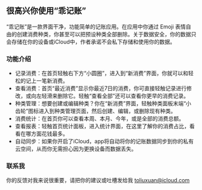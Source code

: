 ## 很高兴你使用“乖记账”

“乖记账”是一款界面干净，功能简单的记账应用。在应用中你通过 Emoji 表情自由的创建消费种类，你甚至可以把预设种类全部删除。关于数据安全，你的数据只会存储在你的设备或iCloud中，作者承诺不会私下存储和使用你的数据。 

### 功能介绍

- 记录消费：在首页轻触右下方“小圆圈”，进入到“新消费”界面，你就可以和轻松的记上一笔新消费。
- 查看消费：首页“最近消费”显示你最近7日的消费，你可直接轻触记录进行修改，或向左轻滑来删除它。轻触“查看全部”还可以查看你更早的消费记录。
- 种类管理：想要创建或编辑种类？你在“新消费”界面，轻触种类面板末端“小齿轮”图标进入到种类管理页面，然后创建、编辑，或删除现有种类。
- 消费统计：在首页你可以查看本周、本月、今年，或是全部的消费总额。
- 查看报表：轻触首页统计面板，进入统计界面，在这里了解你的消费占比，看看在哪方面花钱最多。
- 自动同步：如果你开启了iCloud，app将自动将你的记账数据同步到你的私有云空间，从而你无需担心因为更换设备而数据丢失。

### 联系我
你的反馈对我来说很重要，请把你的建议或吐槽发给我 toliuxuan@icloud.com
